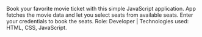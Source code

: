 Book your favorite movie ticket with this simple JavaScript application.
App fetches the movie data and let you select seats from available seats.
Enter your credentials to book the seats.
Role: Developer | Technologies used: HTML, CSS, JavaScript.

